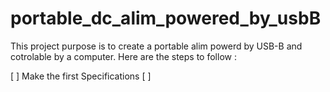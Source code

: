 # portable_dc_alim_powered_by_usbB
This project purpose is to create a portable alim powerd by USB-B and cotrolable by a computer.
Here are the steps to follow :

[ ] Make the first Specifications
[ ] 
